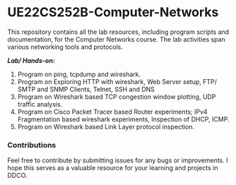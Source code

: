 # UE22CS252B-Computer-Networks

This repository contains all the lab resources, including program scripts and documentation, for the Computer Networks course. The lab activities span various networking tools and protocols.

***Lab/ Hands-on:***
1. Program on ping, tcpdump and wireshark.
2. Program on Exploring HTTP with wireshark, Web Server setup, FTP/ SMTP and SNMP Clients, Telnet,
SSH and DNS
3. Program on Wireshark based TCP congestion window plotting, UDP traffic analysis.
4. Program on Cisco Packet Tracer based Router experiments; IPv4 Fragmentation based wireshark
experiments, Inspection of DHCP, ICMP.
5. Program on Wireshark based Link Layer protocol inspection.

### Contributions 

Feel free to contribute by submitting issues for any bugs or improvements. I hope this serves as a valuable resource for your learning and projects in DDCO.
